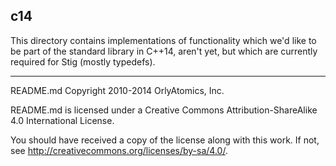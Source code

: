 ## c14

This directory contains implementations of functionality which we'd like to be part of the standard library in C++14, aren't yet, but which are currently required for Stig (mostly typedefs).

-----

README.md Copyright 2010-2014 OrlyAtomics, Inc.

README.md is licensed under a Creative Commons Attribution-ShareAlike 4.0 International License.

You should have received a copy of the license along with this work. If not, see <http://creativecommons.org/licenses/by-sa/4.0/>.
